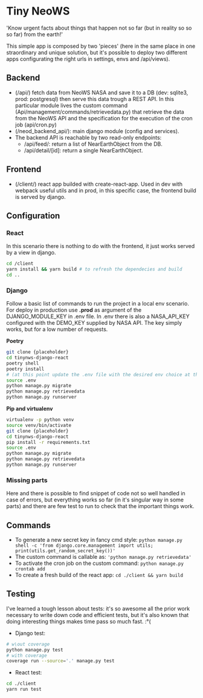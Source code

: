 # Tiny NeoWS

'Know urgent facts about things that happen not so far (but in reality so so so far) from the earth!'

This simple app is composed by two 'pieces' (here in the same place in one straordinary and unique solution, but it's possible to deploy two different apps configurating the right urls in settings, envs and /api/views).

## Backend

- (/api/) fetch data from NeoWS NASA and save it to a DB (dev: sqlite3, prod: postgresql) then serve this data trough a REST API. In this particular module lives the custom command (Api/management/commands/retrievedata.py) that retrieve the data from the NeoWS API and the specification for the execution of the cron job (api/cron.py)
- (/neod_backend_api/): main django module (config and services).
- The backend API is reachable by two read-only endpoints:
  - /api/feed/: return a list of NearEarthObject from the DB.
  - /api/detail/[id]: return a single NearEarthObject.

## Frontend

- (/client/) react app builded with create-react-app. Used in dev with webpack useful utils and in prod, in this specific case, the frontend build is served by django.

## Configuration

### React

In this scenario there is nothing to do with the frontend, it just works served by a view in django.

```bash
cd /client
yarn install && yarn build # to refresh the dependecies and build
cd ..
```

### Django

Follow a basic list of commands to run the project in a local
env scenario. For deploy in production use __.prod__ as argument of the DJANGO_MODULE_KEY in .env file.
In .env there is also a NASA_API_KEY configured with the DEMO_KEY supplied by NASA API. The key simply works,
but for a low number of requests.

__Poetry__

```bash
git clone {placeholder}
cd tinynws-django-react
poetry shell
poetry install
# (at this point update the .env file with the desired env choice at the DJANGO_MODULE_SETTINGS key and fill the other with all the necessary data, like SECRET_KEY)
source .env
python manage.py migrate
python manage.py retrievedata
python manage.py runserver
```

__Pip and virtualenv__

```bash
virtualenv -p python venv
source venv/bin/activate
git clone {placeholder}
cd tinynws-django-react
pip install -r requirements.txt
source .env
python manage.py migrate
python manage.py retrievedata
python manage.py runserver
```

### Missing parts

Here and there is possible to find snippet of code not so well handled in case of errors, but everything works so far (in it's singular way in some parts) and there are few test to run to check that the important things work.

## Commands

- To generate a new secret key in fancy cmd style: ```python manage.py shell -c 'from django.core.management import utils; print(utils.get_random_secret_key())'```
- The custom command is callable as: ```'python manage.py retrievedata'```
- To activate the cron job on the custom command: ```python manage.py crontab add```
- To create a fresh build of the react app: ```cd ./client && yarn build```

## Testing

I've learned a tough lesson about tests: it's so awesome all the prior work necessary to write down code and efficient tests, but it's also known that doing interesting things makes time pass so much fast. :°(

- Django test:

```bash
# w\out coverage
python manage.py test
# with coverage
coverage run --source='.' manage.py test
```

- React test:

```bash
cd ./client
yarn run test
```
